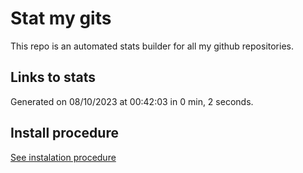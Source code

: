 # Stat my gits

This repo is an automated stats builder for all my github repositories.

## Links to stats


Generated on 08/10/2023 at 00:42:03 in 0 min, 2 seconds.

## Install procedure

[See instalation procedure](./src/install.md)
